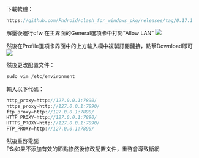 下載軟體：
```java
https://github.com/Fndroid/clash_for_windows_pkg/releases/tag/0.17.1
```
解壓後運行cfw
在主界面的General選項卡中打開“Allow LAN”
![](https://github.com/XxiaozhaiX/images/blob/main/clash/allowlan.png)    

然後在Profile選項卡界面中的上方輸入欄中複製訂閱鏈接，點擊Download即可    
![](https://github.com/XxiaozhaiX/images/blob/main/clash/download.png)

然後更改配置文件：
```java
sudo vim /etc/environment
```
輸入以下代碼：
```java
http_proxy=http://127.0.0.1:7890/
https_proxy=http://127.0.0.1:7890/
ftp_proxy=http://127.0.0.1:7890/
HTTP_PROXY=http://127.0.0.1:7890/
HTTPS_PROXY=http://127.0.0.1:7890/
FTP_PROXY=http://127.0.0.1:7890/
```
然後重啓電腦    
PS:如果不添加有效的節點修然後修改配置文件，重啓會導致斷網
